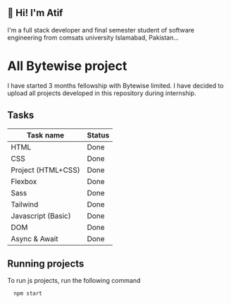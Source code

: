 
## 🚀 Hi! I'm Atif 
I'm a full stack developer and final semester student of software engineering from comsats university Islamabad, Pakistan...


# All Bytewise project

I have started 3 months fellowship with Bytewise limited. I have decided to upload all projects developed in this repository during internship.


## Tasks

| Task name            | Status                                                                |
| ----------------- | ------------------------------------------------------------------ |
| HTML | Done |
|  CSS    | Done|
|  Project (HTML+CSS)    | Done|
|  Flexbox    | Done|
|  Sass    | Done|
|  Tailwind    | Done|
|  Javascript (Basic)    | Done|
|  DOM    | Done|
|  Async & Await    | Done|


## Running projects

To run js projects, run the following command

```bash
  npm start
```

